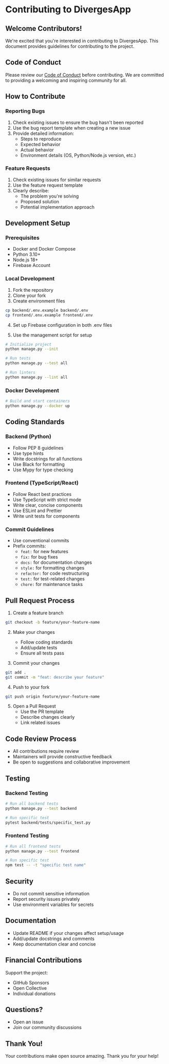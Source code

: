 # Contributing to DivergesApp

## Welcome Contributors!

We're excited that you're interested in contributing to DivergesApp. This document provides guidelines for contributing to the project.

## Code of Conduct

Please review our [Code of Conduct](CODE_OF_CONDUCT.md) before contributing. We are committed to providing a welcoming and inspiring community for all.

## How to Contribute

### Reporting Bugs

1. Check existing issues to ensure the bug hasn't been reported
2. Use the bug report template when creating a new issue
3. Provide detailed information:
   - Steps to reproduce
   - Expected behavior
   - Actual behavior
   - Environment details (OS, Python/Node.js version, etc.)

### Feature Requests

1. Check existing issues for similar requests
2. Use the feature request template
3. Clearly describe:
   - The problem you're solving
   - Proposed solution
   - Potential implementation approach

## Development Setup

### Prerequisites

- Docker and Docker Compose
- Python 3.10+
- Node.js 18+
- Firebase Account

### Local Development

1. Fork the repository
2. Clone your fork
3. Create environment files
```bash
cp backend/.env.example backend/.env
cp frontend/.env.example frontend/.env
```

4. Set up Firebase configuration in both .env files

5. Use the management script for setup
```bash
# Initialize project
python manage.py --init

# Run tests
python manage.py --test all

# Run linters
python manage.py --lint all
```

### Docker Development
```bash
# Build and start containers
python manage.py --docker up
```

## Coding Standards

### Backend (Python)
- Follow PEP 8 guidelines
- Use type hints
- Write docstrings for all functions
- Use Black for formatting
- Use Mypy for type checking

### Frontend (TypeScript/React)
- Follow React best practices
- Use TypeScript with strict mode
- Write clear, concise components
- Use ESLint and Prettier
- Write unit tests for components

### Commit Guidelines
- Use conventional commits
- Prefix commits:
  - `feat:` for new features
  - `fix:` for bug fixes
  - `docs:` for documentation changes
  - `style:` for formatting changes
  - `refactor:` for code restructuring
  - `test:` for test-related changes
  - `chore:` for maintenance tasks

## Pull Request Process

1. Create a feature branch
```bash
git checkout -b feature/your-feature-name
```

2. Make your changes
   - Follow coding standards
   - Add/update tests
   - Ensure all tests pass

3. Commit your changes
```bash
git add .
git commit -m "feat: describe your feature"
```

4. Push to your fork
```bash
git push origin feature/your-feature-name
```

5. Open a Pull Request
   - Use the PR template
   - Describe changes clearly
   - Link related issues

## Code Review Process

- All contributions require review
- Maintainers will provide constructive feedback
- Be open to suggestions and collaborative improvement

## Testing

### Backend Testing
```bash
# Run all backend tests
python manage.py --test backend

# Run specific test
pytest backend/tests/specific_test.py
```

### Frontend Testing
```bash
# Run all frontend tests
python manage.py --test frontend

# Run specific test
npm test -- -t "specific test name"
```

## Security

- Do not commit sensitive information
- Report security issues privately
- Use environment variables for secrets

## Documentation

- Update README if your changes affect setup/usage
- Add/update docstrings and comments
- Keep documentation clear and concise

## Financial Contributions

Support the project:
- GitHub Sponsors
- Open Collective
- Individual donations

## Questions?

- Open an issue
- Join our community discussions

## Thank You!

Your contributions make open source amazing. Thank you for your help!
